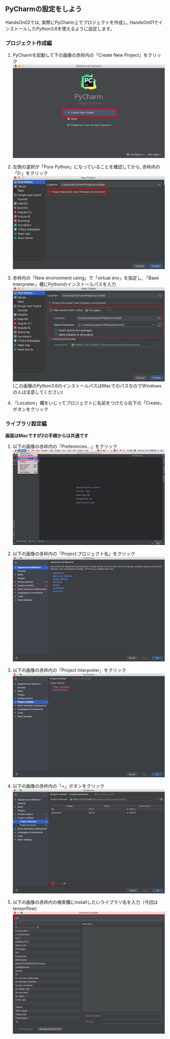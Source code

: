 ## PyCharmの設定をしよう

HandsOn02では, 実際にPyCharm上でプロジェクトを作成し, HandsOn01でインストールしたPython3.6を使えるように設定します。  

### プロジェクト作成編  
1. PyCharmを起動して下の画像の赤枠内の「Create New Project」をクリック  
![PyCharm01.jpg](./PyCharm01.jpg)  

2. 左側の選択が「Pure Python」になっていることを確認してから, 赤枠内の「▷」をクリック  
![PyCharm02.jpg](PyCharm02.jpg)  

3. 赤枠内の「New environment using」で「virtual env」を指定し, 「Base Interpreter」欄にPythonのインストールパスを入力  
![PyCharm03.jpg](./PyCharm03.jpg)  
(この画像のPython3.6のインストールパスはMacでのパスなのでWindowsの人は注意してください)  

4. 「Location」欄をいじってプロジェクトに名前をつけたら右下の「Create」ボタンをクリック

### ライブラリ設定編
**画面はMacですが2の手順からは共通です**
1. 以下の画像の赤枠内の「Preferences...」をクリック  
![PyCharm04.jpg](./PyCharm04.jpg)  

2. 以下の画像の赤枠内の「Project:プロジェクト名」をクリック  
![PyCharm05.jpg](./PyCharm05.jpg)  

3. 以下の画像の赤枠内の「Project interpreter」をクリック  
![PyCharm06.jpg](./PyCharm06.jpg)  

4. 以下の画像の赤枠内の「+」ボタンをクリック  
![PyCharm07.jpg](./PyCharm07.jpg)  

5. 以下の画像の赤枠内の検索欄にinstallしたいライブラリ名を入力（今回はtensorflow）
![PyCharm08.jpg](./PyCharm08.jpg)
